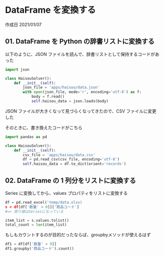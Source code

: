 # DataFrame を変換する

作成日 2021/01/07

## 01. DataFrame を Python の辞書リストに変換する

以下のように、JSON ファイルを読んで、辞書リストとして保持するコードがあった

```python
import json

class HaisouSolver():
    def __init__(self):
        json_file = 'apps/haisou/data.json'
        with open(json_file, mode='r', encoding='utf-8') as f:
            body = f.read()
            self.haisou_data = json.loads(body)
```

JSON ファイルが大きくなって見づらくなってきたので、CSV ファイルに変更した

そのときに、書き換えたコードがこちら

```python
import pandas as pd

class HaisouSolver():
    def __init__(self):
        csv_file = 'apps/haisou/data.csv'
        df = pd.read_csv(csv_file, encoding='utf-8')
        self.haisou_data = df.to_dict(orient='records')
```

## 02. DataFrame の 1 列分をリストに変換する

Series に変換してから、values プロパティをリストに変換する

```python
df = pd.read_excel('temp/data.xlsx)
s = df[df['数量' > 0]]['商品コード']
#=> 戻り値はSeriesになっている

item_list = s.values.tolist()
total_count = len(item_list)
```

もしもカウントするのが目的だったならば、groupbyメソッドが使えるはず

```python
df1 = df[df['数量' > 0]]
df1.groupby('商品コード').count()
```
